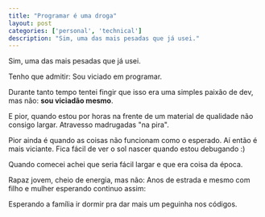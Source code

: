 ```yaml
---
title: "Programar é uma droga"
layout: post
categories: ['personal', 'technical']
description: "Sim, uma das mais pesadas que já usei."
---
```

Sim, uma das mais pesadas que já usei.

Tenho que admitir: Sou viciado em programar.

Durante tanto tempo tentei fingir que isso era uma simples paixão de dev, mas não: **sou viciadão mesmo**.

E pior, quando estou por horas na frente de um material de qualidade não consigo largar. Atravesso madrugadas "na pira".

Pior ainda é quando as coisas não funcionam como o esperado. Aí então é mais viciante. Fica fácil de ver o sol nascer quando estou debugando :)

Quando comecei achei que seria fácil largar e que era coisa da época.

Rapaz jovem, cheio de energia, mas não: Anos de estrada e mesmo com filho e mulher esperando continuo assim:

Esperando a família ir dormir pra dar mais um peguinha nos códigos.
